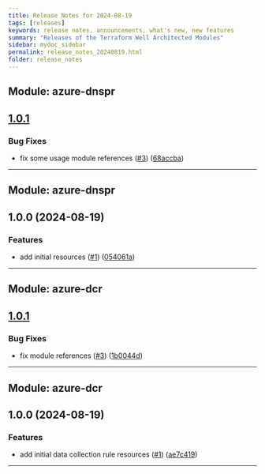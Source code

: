 ```yaml
---
title: Release Notes for 2024-08-19
tags: [releases]
keywords: release notes, announcements, what's new, new features
summary: "Releases of the Terraform Well Architected Modules"
sidebar: mydoc_sidebar
permalink: release_notes_20240819.html
folder: release_notes
---
```


## Module: azure-dnspr
## [1.0.1](https://github.com/CloudNationHQ/terraform-azure-dnspr/releases/tag/v1.0.1)


### Bug Fixes

* fix some usage module references ([#3](https://github.com/CloudNationHQ/terraform-azure-dnspr/issues/3)) ([68accba](https://github.com/CloudNationHQ/terraform-azure-dnspr/commit/68accba585ff9e2dba65bcc1be069e32318dc9f2))

---

## Module: azure-dnspr
## 1.0.0 (2024-08-19)


### Features

* add initial resources ([#1](https://github.com/CloudNationHQ/terraform-azure-dnspr/releases/tag/v1.0.0)) ([054061a](https://github.com/CloudNationHQ/terraform-azure-dnspr/commit/054061a57eb0b873f2b3d9c6957a804cc1a3aa44))

---

## Module: azure-dcr
## [1.0.1](https://github.com/CloudNationHQ/terraform-azure-dcr/releases/tag/v1.0.1)


### Bug Fixes

* fix module references ([#3](https://github.com/CloudNationHQ/terraform-azure-dcr/issues/3)) ([1b0044d](https://github.com/CloudNationHQ/terraform-azure-dcr/commit/1b0044d441952edd513ffb507b2772799fe937a2))

---

## Module: azure-dcr
## 1.0.0 (2024-08-19)


### Features

* add initial data collection rule resources ([#1](https://github.com/CloudNationHQ/terraform-azure-dcr/releases/tag/v1.0.0)) ([ae7c419](https://github.com/CloudNationHQ/terraform-azure-dcr/commit/ae7c419376a1cc643e64560a261bc4602328d2d1))

---

